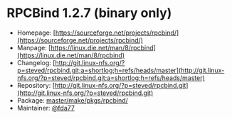 # RPCBind 1.2.7 (binary only)
  - Homepage: [https://sourceforge.net/projects/rpcbind/](https://sourceforge.net/projects/rpcbind/)
  - Manpage: [https://linux.die.net/man/8/rpcbind](https://linux.die.net/man/8/rpcbind)
  - Changelog: [http://git.linux-nfs.org/?p=steved/rpcbind.git;a=shortlog;h=refs/heads/master](http://git.linux-nfs.org/?p=steved/rpcbind.git;a=shortlog;h=refs/heads/master)
  - Repository: [http://git.linux-nfs.org/?p=steved/rpcbind.git](http://git.linux-nfs.org/?p=steved/rpcbind.git)
  - Package: [master/make/pkgs/rpcbind/](https://github.com/Freetz-NG/freetz-ng/tree/master/make/pkgs/rpcbind/)
  - Maintainer: [@fda77](https://github.com/fda77)

